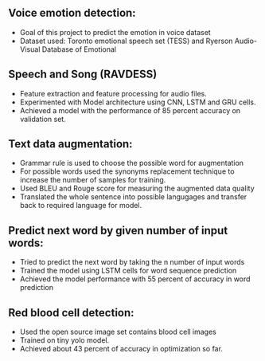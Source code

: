 ## Voice emotion detection:
* Goal of this project to predict the emotion in voice dataset
* Dataset used: Toronto emotional speech set (TESS) and Ryerson Audio-Visual Database of Emotional
## Speech and Song (RAVDESS)
* Feature extraction and feature processing for audio files.
* Experimented with Model architecture using CNN, LSTM and GRU cells.
* Achieved a model with the performance of 85 percent accuracy on validation set.
## Text data augmentation:
* Grammar rule is used to choose the possible word for augmentation
* For possible words used the synonyms replacement technique to increase the number of samples for
training.
* Used BLEU and Rouge score for measuring the augmented data quality
* Translated the whole sentence into possible langugages and transfer back to required language for
model.
## Predict next word by given number of input words:
* Tried to predict the next word by taking the n number of input words
* Trained the model using LSTM cells for word sequence prediction
* Achieved the model performance with 55 percent of accuracy in word prediction
## Red blood cell detection:
* Used the open source image set contains blood cell images
* Trained on tiny yolo model.
* Achieved about 43 percent of accuracy in optimization so far.
